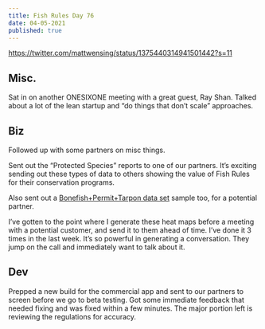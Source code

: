 ```yaml
---
title: Fish Rules Day 76
date: 04-05-2021
published: true
---
```


https://twitter.com/mattwensing/status/1375440314941501442?s=11

## Misc.

Sat in on another ONESIXONE meeting with a great guest, Ray Shan.  Talked about a lot of the lean startup and “do things that don’t scale” approaches.

## Biz

Followed up with some partners on misc things.

Sent out the “Protected Species” reports to one of our partners.  It’s exciting sending out these types of data to others showing the value of Fish Rules for their conservation programs.

Also sent out a [Bonefish+Permit+Tarpon data set][1] sample too, for a potential partner.

I’ve gotten to the point where I generate these heat maps before a meeting with a potential customer, and send it to them ahead of time.  I’ve done it 3 times in the last week.  It’s so powerful in generating a conversation.  They jump on the call and immediately want to talk about it.

## Dev

Prepped a new build for the commercial app and sent to our partners to screen before we go to beta testing.  Got some immediate feedback that needed fixing and was fixed within a few minutes.  The major portion left is reviewing the regulations for accuracy.

[1]:	https://twitter.com/rblalock/status/1379041038849998850
